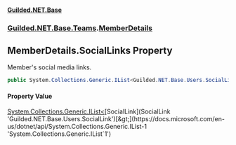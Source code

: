 
#### [Guilded.NET.Base](index 'index')
### [Guilded.NET.Base.Teams](index#Guilded_NET_Base_Teams 'Guilded.NET.Base.Teams').[MemberDetails](MemberDetails 'Guilded.NET.Base.Teams.MemberDetails')
## MemberDetails.SocialLinks Property
Member's social media links.  
```csharp
public System.Collections.Generic.IList<Guilded.NET.Base.Users.SocialLink> SocialLinks { get; set; }
```

#### Property Value
[System.Collections.Generic.IList&lt;](https://docs.microsoft.com/en-us/dotnet/api/System.Collections.Generic.IList-1 'System.Collections.Generic.IList`1')[SocialLink](SocialLink 'Guilded.NET.Base.Users.SocialLink')[&gt;](https://docs.microsoft.com/en-us/dotnet/api/System.Collections.Generic.IList-1 'System.Collections.Generic.IList`1')
